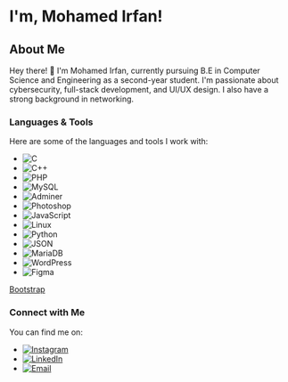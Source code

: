 # I'm, Mohamed Irfan!

## About Me

Hey there! 👋 I'm Mohamed Irfan, currently pursuing B.E in Computer Science and Engineering as a second-year student. I'm passionate about cybersecurity, full-stack development, and UI/UX design. I also have a strong background in networking.

### Languages & Tools

Here are some of the languages and tools I work with:

- ![C](https://img.shields.io/badge/-C-00599C?style=for-the-badge&logo=c&logoColor=white) 
- ![C++](https://img.shields.io/badge/-C++-00599C?style=for-the-badge&logo=cplusplus&logoColor=white) 
- ![PHP](https://img.shields.io/badge/-PHP-777BB4?style=for-the-badge&logo=php&logoColor=white) 
- ![MySQL](https://img.shields.io/badge/-MySQL-4479A1?style=for-the-badge&logo=mysql&logoColor=white) 
- ![Adminer](https://img.shields.io/badge/-Adminer-000000?style=for-the-badge&logo=adminer&logoColor=white) 
- ![Photoshop](https://img.shields.io/badge/-Photoshop-31A8FF?style=for-the-badge&logo=adobe-photoshop&logoColor=white) 
- ![JavaScript](https://img.shields.io/badge/-JavaScript-F7DF1E?style=for-the-badge&logo=javascript&logoColor=black) 
- ![Linux](https://img.shields.io/badge/-Linux-FCC624?style=for-the-badge&logo=linux&logoColor=black) 
- ![Python](https://img.shields.io/badge/-Python-3776AB?style=for-the-badge&logo=python&logoColor=white) 
- ![JSON](https://img.shields.io/badge/-JSON-000000?style=for-the-badge&logo=json&logoColor=white) 
- ![MariaDB](https://img.shields.io/badge/-MariaDB-003545?style=for-the-badge&logo=mariadb&logoColor=white) 
- ![WordPress](https://img.shields.io/badge/-WordPress-21759B?style=for-the-badge&logo=wordpress&logoColor=white)
- ![Figma](https://img.shields.io/badge/-Figma-F24E1E?style=for-the-badge&logo=figma&logoColor=white)

[Bootstrap](https://img.shields.io/badge/-Bootstrap-F24E1E?style=for-the-badge&logo=figma&logoColor=white)

### Connect with Me

You can find me on:

- [![Instagram](https://img.shields.io/badge/-Instagram-E4405F?style=for-the-badge&logo=instagram&logoColor=white)](https://www.instagram.com/__irf3nz.x_/)
- [![LinkedIn](https://img.shields.io/badge/-LinkedIn-0077B5?style=for-the-badge&logo=linkedin&logoColor=white)](https://www.linkedin.com/in/mohamedirfan03)
- [![Email](https://img.shields.io/badge/-Email-D14836?style=for-the-badge&logo=gmail&logoColor=white)](mailto:irfanamohd0525@gmail.com)  
